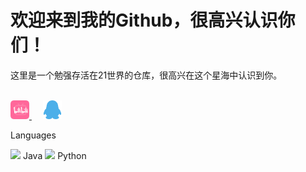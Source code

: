 <h1>欢迎来到我的Github，很高兴认识你们！</h1>
<span>这里是一个勉强存活在21世界的仓库，很高兴在这个星海中认识到你。</span><br><br>
<p>
<a href="https://space.bilibili.com/396557587">
<img src="image/bilibili.png" alt="Sun_Cosmos" width="30" height="30">
</a>&emsp;
<a href="tencent://Message/?Uin=3235844201&websiteName=q-zone.qq.com&Menu=yes3235844201">
<img src="image/qq.png" alt="Sun_Cosmos" width="30" height="30">
</a>
</p>
<p>Languages</p>
<p>
  <image src="image/java.png" width=”20“ height="20"> Java
    <image src="image/Pyhon.png" width=”20“ height="20"> Python
</p>

